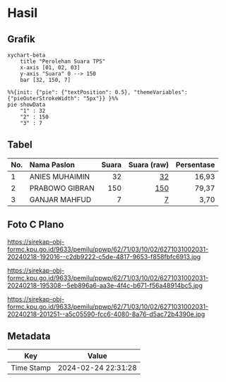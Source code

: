 # Hasil

## Grafik

```mermaid
xychart-beta
    title "Perolehan Suara TPS"
    x-axis [01, 02, 03]
    y-axis "Suara" 0 --> 150
    bar [32, 150, 7]
```

```mermaid
%%{init: {"pie": {"textPosition": 0.5}, "themeVariables": {"pieOuterStrokeWidth": "5px"}} }%%
pie showData
    "1" : 32
    "2" : 150
    "3" : 7
```

## Tabel

| No. | Nama Paslon    | Suara | Suara (raw) | Persentase |
|:--- |:-------------- | -----:| -----------:| ----------:|
| 1   | ANIES MUHAIMIN | 32    | [32][p-1]   | 16,93      |
| 2   | PRABOWO GIBRAN | 150   | [150][p-2]  | 79,37      |
| 3   | GANJAR MAHFUD  | 7     | [7][p-3]    | 3,70       |


[p-1]: https://github.com/gigit-pemilu/pemilu-2024-62-kalimantan-tengah/blob/main/pilpres/hitung-suara/sub/62-kalimantan-tengah/sub/71-kota-palangkaraya/sub/03-jekan-raya/sub/1002-menteng/sub/031-tps/sub/paslon-1.txt
[p-2]: https://github.com/gigit-pemilu/pemilu-2024-62-kalimantan-tengah/blob/main/pilpres/hitung-suara/sub/62-kalimantan-tengah/sub/71-kota-palangkaraya/sub/03-jekan-raya/sub/1002-menteng/sub/031-tps/sub/paslon-2.txt
[p-3]: https://github.com/gigit-pemilu/pemilu-2024-62-kalimantan-tengah/blob/main/pilpres/hitung-suara/sub/62-kalimantan-tengah/sub/71-kota-palangkaraya/sub/03-jekan-raya/sub/1002-menteng/sub/031-tps/sub/paslon-3.txt

## Foto C Plano

https://sirekap-obj-formc.kpu.go.id/9633/pemilu/ppwp/62/71/03/10/02/6271031002031-20240218-192016--c2db9222-c5de-4817-9653-f858fbfc6913.jpg

https://sirekap-obj-formc.kpu.go.id/9633/pemilu/ppwp/62/71/03/10/02/6271031002031-20240218-195308--5eb896a6-aa3e-4f4c-b671-f56a48914bc5.jpg

https://sirekap-obj-formc.kpu.go.id/9633/pemilu/ppwp/62/71/03/10/02/6271031002031-20240218-201251--a5c05590-fcc6-4080-8a76-d5ac72b4390e.jpg


## Metadata

| Key        | Value               |
| ---------- | ------------------- |
| Time Stamp | 2024-02-24 22:31:28 |



